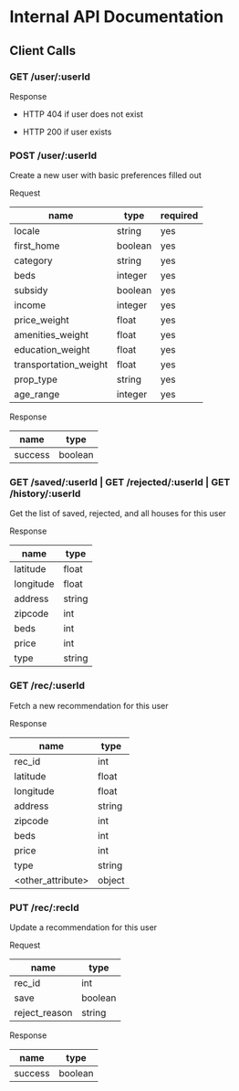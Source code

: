 Internal API Documentation
==

## Client Calls

### GET /user/:userId

Response

- HTTP 404 if user does not exist

- HTTP 200 if user exists

### POST /user/:userId

Create a new user with basic preferences filled out

Request

| name | type | required |           
| ---- | ---- | -------- |           
| locale | string | yes |          
| first_home | boolean| yes |   
| category | string | yes |     
| beds | integer | yes |     
| subsidy | boolean | yes |     
| income | integer | yes |     
| price_weight | float  | yes |     
| amenities_weight | float  | yes |     
| education_weight | float  | yes |     
| transportation_weight | float | yes |     
| prop_type | string | yes |     
| age_range | integer | yes |     

Response

| name | type |
| ---- | ---- |
| success | boolean |

### GET /saved/:userId | GET /rejected/:userId | GET /history/:userId

Get the list of saved, rejected, and all houses for this user

Response

| name | type |
| ---- | ---- |
| latitude | float |
| longitude | float |
| address | string |
| zipcode | int |
| beds | int |
| price | int |
| type | string |

### GET /rec/:userId

Fetch a new recommendation for this user

Response

| name | type | 
| ---- | ---- |
| rec_id | int |
| latitude | float |
| longitude | float |
| address | string |
| zipcode | int |
| beds | int |
| price | int |
| type | string |
| <other_attribute> | object |

### PUT /rec/:recId

Update a recommendation for this user

Request

| name | type |
| ---- | ---- |
| rec_id | int |
| save | boolean |
| reject_reason | string |

Response 

| name | type |
| ---- | ---- |
| success | boolean |
